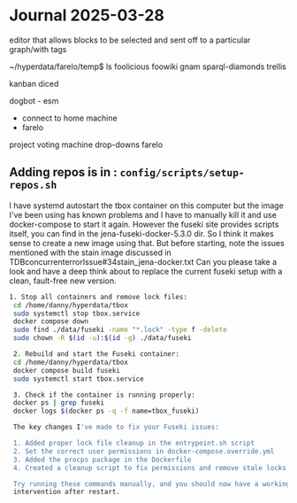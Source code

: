 # Journal 2025-03-28

editor that allows blocks to be selected and sent off to a particular graph/with tags

~/hyperdata/farelo/temp$ ls
foolicious  foowiki  gnam  sparql-diamonds  trellis

kanban
diced

dogbot - esm

* connect to home machine
* farelo

project voting machine
drop-downs
farelo

Adding repos is in :
`config/scripts/setup-repos.sh`
---

I have systemd autostart the tbox container on this computer but the image I've been using has known problems and I have to manually kill it and use docker-compose to start it again. However the fuseki site provides scripts itself, you can find in the jena-fuseki-docker-5.3.0 dir. So I think it makes sense to create a new image using that. But before starting, note the issues mentioned with the stain image discussed in TDBconcurrenterrorIssue#34stain_jena-docker.txt Can you please take a look and have a deep think about to replace the current fuseki setup with a clean, fault-free new version.

```sh
1. Stop all containers and remove lock files:
 cd /home/danny/hyperdata/tbox
 sudo systemctl stop tbox.service
 docker compose down
 sudo find ./data/fuseki -name "*.lock" -type f -delete
 sudo chown -R $(id -u):$(id -g) ./data/fuseki

 2. Rebuild and start the Fuseki container:
 cd /home/danny/hyperdata/tbox
 docker compose build fuseki
 sudo systemctl start tbox.service

 3. Check if the container is running properly:
 docker ps | grep fuseki
 docker logs $(docker ps -q -f name=tbox_fuseki)

 The key changes I've made to fix your Fuseki issues:

 1. Added proper lock file cleanup in the entrypoint.sh script
 2. Set the correct user permissions in docker-compose.override.yml
 3. Added the procps package in the Dockerfile
 4. Created a cleanup script to fix permissions and remove stale locks

 Try running these commands manually, and you should now have a working Fuseki setup that doesn't require manual
 intervention after restart.
```
